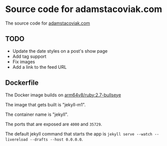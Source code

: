 # Source code for adamstacoviak.com

The source code for [adamstacoviak.com](http://adamstacoviak.com/)

## TODO

- Update the date styles on a post's show page
- Add tag support
- Fix images
- Add a link to the feed URL

## Dockerfile

The Docker image builds on [arm64v8/ruby:2.7-bullseye](https://github.com/docker-library/ruby/blob/master/2.7/bullseye/Dockerfile)

The image that gets built is "jekyll-m1".

The container name is "jekyll".

The ports that are exposed are `4000` and `35729`.

The default jekyll command that starts the app is `jekyll serve --watch --livereload --drafts --host 0.0.0.0`.